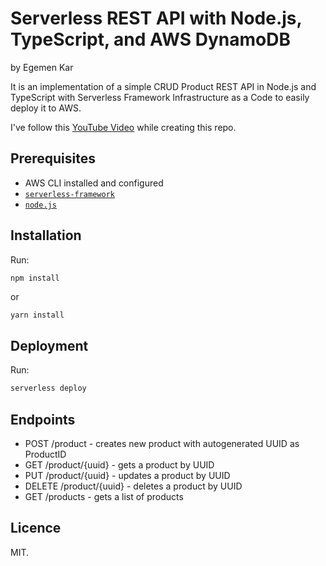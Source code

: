 # Serverless REST API with Node.js, TypeScript, and AWS DynamoDB

by Egemen Kar 

It is an implementation of a simple CRUD Product REST API in Node.js and TypeScript with Serverless Framework Infrastructure as a Code
to easily deploy it to AWS.

I've follow this [YouTube Video](https://youtu.be/yEJW4V7ddEQ) while creating this repo.

## Prerequisites

- AWS CLI installed and configured
- [`serverless-framework`](https://github.com/serverless/serverless)
- [`node.js`](https://nodejs.org)

## Installation

Run:

```bash
npm install
```

or

```
yarn install
```

## Deployment

Run:

```bash
serverless deploy
```

## Endpoints

- POST /product - creates new product with autogenerated UUID as ProductID
- GET /product/{uuid} - gets a product by UUID
- PUT /product/{uuid} - updates a product by UUID
- DELETE /product/{uuid} - deletes a product by UUID
- GET /products - gets a list of products

## Licence

MIT.
